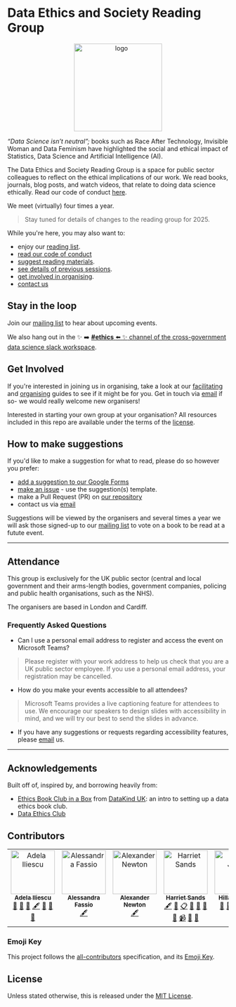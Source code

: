 # Data Ethics and Society Reading Group

<center><img src="deas.png" alt="logo" width="200"></center>

_“Data Science isn’t neutral”;_ books such as Race After Technology, Invisible Woman and Data Feminism have highlighted the social and ethical impact of Statistics, Data Science and Artificial Intelligence (AI).

The Data Ethics and Society Reading Group is a space for public sector colleagues to reflect on the ethical implications of our work. We read books, journals, blog posts, and watch videos, that relate to doing data science ethically. Read our code of conduct [here](./code-of-conduct.md).

We meet (virtually) four times a year.

> Stay tuned for details of changes to the reading group for 2025.

While you're here, you may also want to:

* enjoy our [reading list](./READING-LIST.md).
* [read our code of conduct](./code-of-conduct.md)
* [suggest reading materials](#how-to-make-suggestions).
* [see details of previous sessions](./SESSIONS.md).
* [get involved in organising](#get-involved).
* [contact us](mailto:xgov-data-ethics@proton.me)

## Stay in the loop

Join our [mailing list](https://xgovdataethics.substack.com/) to hear about upcoming events.

We also hang out in the :sparkles: :arrow_right: [**#ethics** :arrow_left: :sparkles: channel of the cross-government data science slack workspace](https://govdatascience.slack.com).

## Get Involved

If you're interested in joining us in organising, take a look at our [facilitating](./Guides/facilitating.md) and [organising](./Guides/organising.md) guides to see if it might be for you. Get in touch via [email](mailto:xgov-data-ethics@proton.me) if so- we would really welcome new organisers!

Interested in starting your own group at your organisation? All resources included in this repo are available under the terms of the [license](./LICENSE).

## How to make suggestions

If you'd like to make a suggestion for what to read, please do so however you prefer:

* [add a suggestion to our Google Forms](https://forms.gle/qvNVX1681hkW62Lj9)
* [make an issue](https://github.com/ukgovdatascience/data-ethics-and-society-reading-group/issues/new/choose) - use the suggestion(s) template.
* make a Pull Request (PR) on [our repository](https://github.com/ukgovdatascience/data-ethics-and-society-reading-group)
* contact us via [email](mailto:xgov-data-ethics@proton.me)

Suggestions will be viewed by the organisers and several times a year we will ask those signed-up to our [mailing list](https://xgovdataethics.substack.com/) to vote on a book to be read at a futute event.

---

## Attendance

This group is exclusively for the UK public sector (central and local government and their arms-length bodies, government companies, policing and public health organisations, such as the NHS).

The organisers are based in London and Cardiff.

### Frequently Asked Questions

* Can I use a personal email address to register and access the event on Microsoft Teams?

> Please register with your work address to help us check that you are a UK public sector employee. If you use a personal email address, your registration may be cancelled.

* How do you make your events accessible to all attendees?

> Microsoft Teams provides a live captioning feature for attendees to use. We encourage our speakers to design slides with accessibility in mind, and we will try our best to send the slides in advance.

* If you have any suggestions or requests regarding accessibility features, please [email](mailto:xgov-data-ethics@proton.me) us.

---

## Acknowledgements

Built off of, inspired by, and borrowing heavily from:

* [Ethics Book Club in a
Box](https://github.com/DataKind-UK/data-ethics-book-club-in-a-box) from [DataKind UK](https://datakind.org.uk/): an intro to setting up a data ethics book club.
* [Data Ethics Club](https://github.com/very-good-science/data-ethics-club)

## Contributors

<!-- ALL-CONTRIBUTORS-LIST:START - Do not remove or modify this section -->
<!-- prettier-ignore-start -->
<!-- markdownlint-disable -->
<table>
  <tbody>
    <tr>
      <td align="center" valign="top" width="14.28%"><a href="https://github.com/AI-ynnna"><img src="https://avatars.githubusercontent.com/u/92533251?v=4?s=100" width="100px;" alt="Adela Iliescu"/><br /><sub><b>Adela Iliescu</b></sub></a><br /><a href="#maintenance-AI-ynnna" title="Maintenance">🚧</a> <a href="#talk-AI-ynnna" title="Talks">📢</a> <a href="#promotion-AI-ynnna" title="Promotion">📣</a> <a href="#content-AI-ynnna" title="Content">🖋</a> <a href="#review-AI-ynnna" title="Reviewed Pull Requests">👀</a> <a href="#ideas-AI-ynnna" title="Ideas, Planning, & Feedback">🤔</a> <a href="#doc-AI-ynnna" title="Documentation">📖</a></td>
      <td align="center" valign="top" width="14.28%"><a href="https://github.com/asfass"><img src="https://avatars.githubusercontent.com/u/107923301?v=4?s=100" width="100px;" alt="Alessandra Fassio"/><br /><sub><b>Alessandra Fassio</b></sub></a><br /><a href="#content-asfass" title="Content">🖋</a></td>
      <td align="center" valign="top" width="14.28%"><a href="https://github.com/alexander-newton"><img src="https://avatars.githubusercontent.com/u/43876799?v=4?s=100" width="100px;" alt="Alexander Newton"/><br /><sub><b>Alexander Newton</b></sub></a><br /><a href="#content-alexander-newton" title="Content">🖋</a></td>
      <td align="center" valign="top" width="14.28%"><a href="https://github.com/harrietrs"><img src="https://avatars.githubusercontent.com/u/28767009?v=4?s=100" width="100px;" alt="Harriet Sands"/><br /><sub><b>Harriet Sands</b></sub></a><br /><a href="#content-harrietrs" title="Content">🖋</a> <a href="#doc-harrietrs" title="Documentation">📖</a> <a href="#eventOrganizing-harrietrs" title="Event Organizing">📋</a> <a href="#talk-harrietrs" title="Talks">📢</a> <a href="#ideas-harrietrs" title="Ideas, Planning, & Feedback">🤔</a> <a href="#promotion-harrietrs" title="Promotion">📣</a> <a href="#question-harrietrs" title="Answering Questions">💬</a> <a href="#video-harrietrs" title="Videos">📹</a> <a href="#review-harrietrs" title="Reviewed Pull Requests">👀</a> <a href="#maintenance-harrietrs" title="Maintenance">🚧</a></td>
      <td align="center" valign="top" width="14.28%"><a href="https://github.com/HillaryJuma"><img src="https://avatars.githubusercontent.com/u/52030096?v=4?s=100" width="100px;" alt="Hillary Juma"/><br /><sub><b>Hillary Juma</b></sub></a><br /><a href="#design-HillaryJuma" title="Design">🎨</a> <a href="#talk-HillaryJuma" title="Talks">📢</a> <a href="#promotion-HillaryJuma" title="Promotion">📣</a> <a href="#content-HillaryJuma" title="Content">🖋</a> <a href="#ideas-HillaryJuma" title="Ideas, Planning, & Feedback">🤔</a></td>
      <td align="center" valign="top" width="14.28%"><a href="https://github.com/mshodge"><img src="https://avatars.githubusercontent.com/u/15108577?v=4?s=100" width="100px;" alt="Michael Hodge"/><br /><sub><b>Michael Hodge</b></sub></a><br /><a href="#design-mshodge" title="Design">🎨</a> <a href="#maintenance-mshodge" title="Maintenance">🚧</a> <a href="#talk-mshodge" title="Talks">📢</a> <a href="#promotion-mshodge" title="Promotion">📣</a> <a href="#content-mshodge" title="Content">🖋</a> <a href="#review-mshodge" title="Reviewed Pull Requests">👀</a> <a href="#ideas-mshodge" title="Ideas, Planning, & Feedback">🤔</a> <a href="#doc-mshodge" title="Documentation">📖</a> <a href="#video-mshodge" title="Videos">📹</a></td>
      <td align="center" valign="top" width="14.28%"><a href="https://github.com/amelianoonan1-nhs"><img src="https://avatars.githubusercontent.com/u/110029556?v=4?s=100" width="100px;" alt="amelianoonan1-nhs"/><br /><sub><b>amelianoonan1-nhs</b></sub></a><br /><a href="#content-amelianoonan1-nhs" title="Content">🖋</a></td>
    </tr>
  </tbody>
</table>

<!-- markdownlint-restore -->
<!-- prettier-ignore-end -->

<!-- ALL-CONTRIBUTORS-LIST:END -->

### Emoji Key

This project follows the [all-contributors](https://allcontributors.org/) specification, and its [Emoji Key](https://allcontributors.org/docs/en/emoji-key).

## License

Unless stated otherwise, this is released under the [MIT License](./LICENSE).
